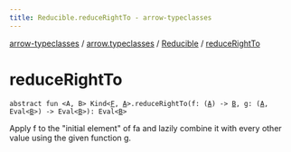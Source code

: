 ```yaml
---
title: Reducible.reduceRightTo - arrow-typeclasses
---
```


[arrow-typeclasses](../../index.html) / [arrow.typeclasses](../index.html) / [Reducible](index.html) / [reduceRightTo](./reduce-right-to.html)

# reduceRightTo

`abstract fun <A, B> Kind<`[`F`](index.html#F)`, `[`A`](reduce-right-to.html#A)`>.reduceRightTo(f: (`[`A`](reduce-right-to.html#A)`) -> `[`B`](reduce-right-to.html#B)`, g: (`[`A`](reduce-right-to.html#A)`, Eval<`[`B`](reduce-right-to.html#B)`>) -> Eval<`[`B`](reduce-right-to.html#B)`>): Eval<`[`B`](reduce-right-to.html#B)`>`

Apply f to the "initial element" of fa and lazily combine it with every other value using the
given function g.

